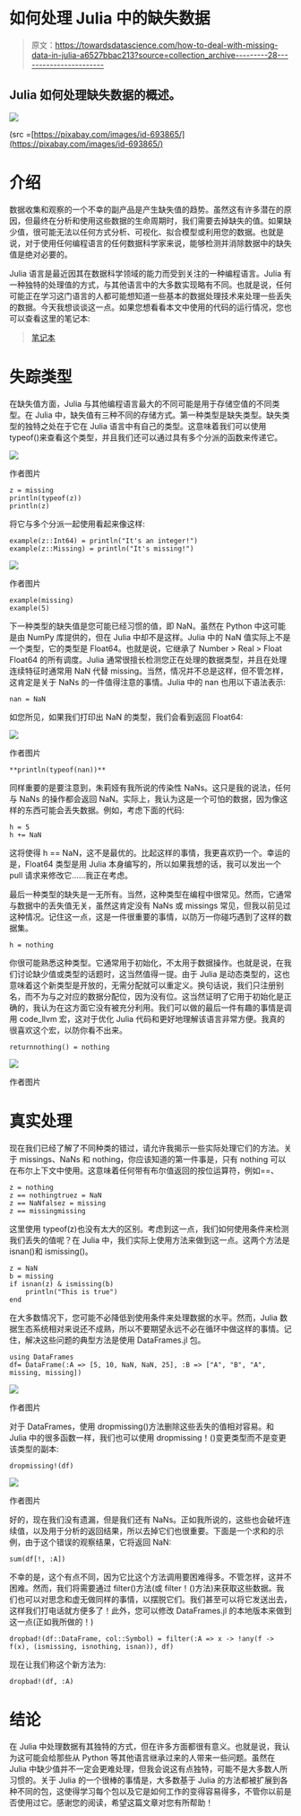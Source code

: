 # 如何处理 Julia 中的缺失数据

> 原文：<https://towardsdatascience.com/how-to-deal-with-missing-data-in-julia-a6527bbac213?source=collection_archive---------28----------------------->

## Julia 如何处理缺失数据的概述。

![](img/48a44ee37d9b35384cec9e267cc7072a.png)

(src =[https://pixabay.com/images/id-693865/](https://pixabay.com/images/id-693865/)

# 介绍

数据收集和观察的一个不幸的副产品是产生缺失值的趋势。虽然这有许多潜在的原因，但最终在分析和使用这些数据的生命周期时，我们需要去掉缺失的值。如果缺少值，很可能无法以任何方式分析、可视化、拟合模型或利用您的数据。也就是说，对于使用任何编程语言的任何数据科学家来说，能够检测并消除数据中的缺失值是绝对必要的。

Julia 语言是最近因其在数据科学领域的能力而受到关注的一种编程语言。Julia 有一种独特的处理值的方式，与其他语言中的大多数实现略有不同。也就是说，任何可能正在学习这门语言的人都可能想知道一些基本的数据处理技术来处理一些丢失的数据。今天我想谈谈这一点。如果您想看看本文中使用的代码的运行情况，您也可以查看这里的笔记本:

> [笔记本](https://github.com/emmettgb/Emmetts-DS-NoteBooks/blob/master/Julia/missing%20in%20Julia.ipynb)

# 失踪类型

在缺失值方面，Julia 与其他编程语言最大的不同可能是用于存储空值的不同类型。在 Julia 中，缺失值有三种不同的存储方式。第一种类型是缺失类型。缺失类型的独特之处在于它在 Julia 语言中有自己的类型。这意味着我们可以使用 typeof()来查看这个类型，并且我们还可以通过具有多个分派的函数来传递它。

![](img/66861e992a156251307b736f97b92d91.png)

作者图片

```
z = missing
println(typeof(z))
println(z)
```

将它与多个分派一起使用看起来像这样:

```
example(z::Int64) = println("It's an integer!")
example(z::Missing) = println("It's missing!")
```

![](img/20417cdfb62cee854a58647a17b3dc23.png)

作者图片

```
example(missing)
example(5)
```

下一种类型的缺失值是您可能已经习惯的值，即 NaN。虽然在 Python 中这可能是由 NumPy 库提供的，但在 Julia 中却不是这样。Julia 中的 NaN 值实际上不是一个类型，它的类型是 Float64。也就是说，它继承了 Number > Real > Float Float64 的所有调度。Julia 通常很擅长检测您正在处理的数据类型，并且在处理连续特征时通常用 NaN 代替 missing。当然，情况并不总是这样，但不管怎样，这肯定是关于 NaNs 的一件值得注意的事情。Julia 中的 nan 也用以下语法表示:

```
nan = NaN
```

如您所见，如果我们打印出 NaN 的类型，我们会看到返回 Float64:

![](img/73750086dad050a43d6641f692fa75e2.png)

作者图片

```
**println(typeof(nan))**
```

同样重要的是要注意到，朱莉娅有我所说的传染性 NaNs。这只是我的说法，任何与 NaNs 的操作都会返回 NaN。实际上，我认为这是一个可怕的数据，因为像这样的东西可能会丢失数据。例如，考虑下面的代码:

```
h = 5
h += NaN
```

这将使得 h == NaN，这不是最优的。比起这样的事情，我更喜欢扔一个。幸运的是，Float64 类型是用 Julia 本身编写的，所以如果我想的话，我可以发出一个 pull 请求来修改它……我正在考虑。

最后一种类型的缺失是一无所有。当然，这种类型在编程中很常见。然而，它通常与数据中的丢失值无关，虽然这肯定没有 NaNs 或 missings 常见，但我以前见过这种情况。记住这一点，这是一件很重要的事情，以防万一你碰巧遇到了这样的数据集。

```
h = nothing
```

你很可能熟悉这种类型。它通常用于初始化，不太用于数据操作。也就是说，在我们讨论缺少值或类型的话题时，这当然值得一提。由于 Julia 是动态类型的，这也意味着这个新类型是开放的，无需分配就可以重定义。换句话说，我们只注册别名，而不为与之对应的数据分配位，因为没有位。这当然证明了它用于初始化是正确的，我认为在这方面它没有被充分利用。我们可以做的最后一件有趣的事情是调用 code_llvm 宏，这对于优化 Julia 代码和更好地理解该语言非常方便。我真的很喜欢这个宏，以防你看不出来。

```
returnnothing() = nothing
```

![](img/3c05d429176b69da67b97cffa4609395.png)

作者图片

# 真实处理

现在我们已经了解了不同种类的错过，请允许我揭示一些实际处理它们的方法。关于 missings、NaNs 和 nothing，你应该知道的第一件事是，只有 nothing 可以在布尔上下文中使用。这意味着任何带有布尔值返回的按位运算符，例如==、

```
z = nothing
z == nothingtruez = NaN
z == NaNfalsez = missing
z == missingmissing
```

这里使用 typeof(z)也没有太大的区别。考虑到这一点，我们如何使用条件来检测我们丢失的值呢？在 Julia 中，我们实际上使用方法来做到这一点。这两个方法是 isnan()和 ismissing()。

```
z = NaN
b = missing
if isnan(z) & ismissing(b)
    println("This is true")
end
```

在大多数情况下，您可能不必降低到使用条件来处理数据的水平。然而，Julia 数据生态系统相对来说还不成熟，所以不要期望永远不必在循环中做这样的事情。记住，解决这些问题的典型方法是使用 DataFrames.jl 包。

```
using DataFrames
df= DataFrame(:A => [5, 10, NaN, NaN, 25], :B => ["A", "B", "A", missing, missing])
```

![](img/0246b106cd374b2b3b9ddbe908a3ecc6.png)

作者图片

对于 DataFrames，使用 dropmissing()方法删除这些丢失的值相对容易。和 Julia 中的很多函数一样，我们也可以使用 dropmissing！()变更类型而不是变更该类型的副本:

```
dropmissing!(df)
```

![](img/42b88478a9a4400e09f091b6fbea3477.png)

作者图片

好的，现在我们没有遗漏，但是我们还有 NaNs。正如我所说的，这些也会破坏连续值，以及用于分析的返回结果，所以去掉它们也很重要。下面是一个求和的示例，由于这个错误的观察结果，它将返回 NaN:

```
sum(df[!, :A])
```

不幸的是，这个有点不同，因为它比这个方法调用要困难得多。不管怎样，这并不困难。然而，我们将需要通过 filter()方法(或 filter！()方法)来获取这些数据。我们也可以对思念和虚无做同样的事情，以摆脱它们。我们甚至可以将它发送出去，这样我们打电话就方便多了！此外，您可以修改 DataFrames.jl 的本地版本来做到这一点(正如我所做的！)

```
dropbad!(df::DataFrame, col::Symbol) = filter(:A => x -> !any(f -> f(x), (ismissing, isnothing, isnan)), df)
```

现在让我们称这个新方法为:

```
dropbad!(df, :A)
```

# 结论

在 Julia 中处理数据有其独特的方式，但在许多方面都很有意义。也就是说，我认为这可能会给那些从 Python 等其他语言继承过来的人带来一些问题。虽然在 Julia 中缺少值并不一定会更难处理，但我会说这有点独特，可能不是大多数人所习惯的。关于 Julia 的一个很棒的事情是，大多数基于 Julia 的方法都被扩展到各种不同的包，这使得学习每个包以及它是如何工作的变得容易得多，不管你以前是否使用过它。感谢您的阅读，希望这篇文章对您有所帮助！